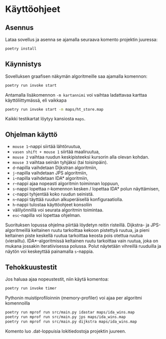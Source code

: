 # Käyttöohjeet

## Asennus

Lataa sovellus ja asenna se ajamalla seuraava komento projektin juuressa:

``` bash
poetry install
```

## Käynnistys

Sovelluksen graafisen näkymän algoritmeille saa ajamalla komennon:

``` bash
poetry run invoke start
```

Antamalla lisäkomennon `-m kartannimi` voi vaihtaa ladattavaa karttaa käyttöliittymässä, eli vaikkapa

``` bash
poetry run invoke start -m maps/ht_store.map
```

Kaikki testikartat löytyy kansiosta `maps`.

## Ohjelman käyttö

- `mouse 1`-nappi siirtää lähtöruutua, 
- `vasen shift + mouse 1` siirtää maaliruutua,
- `mouse 2` vaihtaa ruudun keskipisteeksi kursorin alla olevan kohdan.
- `mouse 3` vaihtaa seinän tyhjäksi (tai toisinpäin).
- `d`-napilla vaihdetaan Dijkstran algoritmiin,
- `j`-napilla vaihdetaan JPS algoritmiin,
- `i`-napilla vaihdetaan IDA* algoritmiin,
- `r`-nappi ajaa nopeasti algoritmin toiminnan loppuun,
- `s`-nappi lopettaa r-komennon kesken / lopettaa IDA* polun näyttämisen,
- `c`-nappi tyhjentää koko ruudun seinistä.
- `n`-nappi täyttää ruudun alkuperäisellä konfiguraatiolla.
- `h`-nappi tulostaa käyttöohjeet konsoliin
- välilyönnillä voi seurata algoritmin toimintaa. 
- `esc`-napilla voi lopettaa ohjelman. 

Suorituksen lopussa ohjelma piirtää löydetyn reitin risteillä. Dijkstra- ja JPS-algoritmeillä keltainen ruutu tarkoittaa kekoon pistettyä ruutua, ja pieni keltainen piste keskellä ruutua tarkoittaa keosta pois otettua ruutua (vierailtu). IDA*-algoritmissä keltainen ruutu tarkoittaa vain ruutua, joka on mukana jossakin iteratiivisessa polussa. Polut näytetään vihreillä ruuduilla ja näytön voi keskeyttää painamalla `s`-nappia.

## Tehokkuustestit

Jos haluaa ajaa nopeustestit, niin käytä komentoa:

``` bash
poetry run invoke timer
```

Pythonin muistiprofiloinnin (memory-profiler) voi ajaa per algoritmi komennoilla 

``` bash
poetry run mprof run src/main.py idastar maps/ida_wins.map
poetry run mprof run src/main.py jps maps/ida_wins.map
poetry run mprof run src/main.py dijkstra maps/ida_wins.map
```

Komento luo .dat-loppuisia lokitiedostoja projektin juureen.
